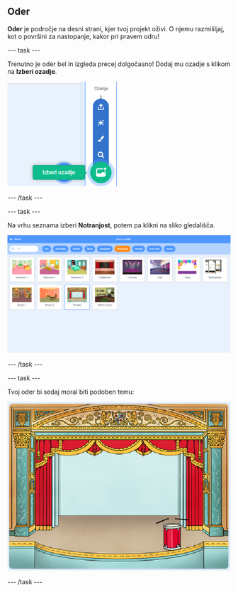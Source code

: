 ## Oder

**Oder** je področje na desni strani, kjer tvoj projekt oživi. O njemu razmišljaj, kot o površini za nastopanje, kakor pri pravem odru!

\--- task \---

Trenutno je oder bel in izgleda precej dolgočasno! Dodaj mu ozadje s klikom na **Izberi ozadje**.

![posnetek zaslona](images/band-stage-choose.png)

\--- /task \---

\--- task \---

Na vrhu seznama izberi **Notranjost**, potem pa klikni na sliko gledališča.

![posnetek zaslona](images/band-backdrop.png)

\--- /task \---

\--- task \---

Tvoj oder bi sedaj moral biti podoben temu:

![posnetek zaslona](images/band-stage.png)

\--- /task \---